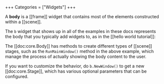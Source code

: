 +++
Categories = ["Widgets"]
+++

A **body** is a [[frame]] widget that contains most of the elements constructed within a [[scene]].

The `b` widget that shows up in all of the examples in these docs represents the body that you typically add widgets to, as in the [[hello world tutorial]]:

<embed-page src="hello world tutorial" title="Hello world">

The [[doc:core.Body]] has methods to create different types of [[scene]] stages, such as the `RunMainWindow()` method in the above example, which manage the process of actually showing the body content to the user.

If you want to customize the behavior, do `b.NewWindow()` to get a new [[doc:core.Stage]], which has various optional parameters that can be configured.

